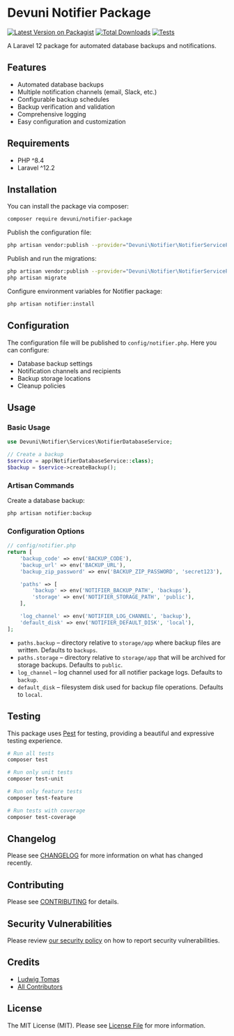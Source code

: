 # Devuni Notifier Package

[![Latest Version on Packagist](https://img.shields.io/packagist/v/devuni/notifier-package.svg?style=flat-square)](https://packagist.org/packages/devuni/notifier-package)
[![Total Downloads](https://img.shields.io/packagist/dt/devuni/notifier-package.svg?style=flat-square)](https://packagist.org/packages/devuni/notifier-package)
[![Tests](https://github.com/devuni-cz/notifier-package/actions/workflows/tests.yml/badge.svg)](https://github.com/devuni-cz/notifier-package/actions/workflows/tests.yml)

A Laravel 12 package for automated database backups and notifications.

## Features

-   Automated database backups
-   Multiple notification channels (email, Slack, etc.)
-   Configurable backup schedules
-   Backup verification and validation
-   Comprehensive logging
-   Easy configuration and customization

## Requirements

-   PHP ^8.4
-   Laravel ^12.2

## Installation

You can install the package via composer:

```bash
composer require devuni/notifier-package
```

Publish the configuration file:

```bash
php artisan vendor:publish --provider="Devuni\Notifier\NotifierServiceProvider" --tag="config"
```

Publish and run the migrations:

```bash
php artisan vendor:publish --provider="Devuni\Notifier\NotifierServiceProvider" --tag="migrations"
php artisan migrate
```

Configure environment variables for Notifier package:

```bash
php artisan notifier:install
```
## Configuration

The configuration file will be published to `config/notifier.php`. Here you can configure:

-   Database backup settings
-   Notification channels and recipients
-   Backup storage locations
-   Cleanup policies

## Usage

### Basic Usage

```php
use Devuni\Notifier\Services\NotifierDatabaseService;

// Create a backup
$service = app(NotifierDatabaseService::class);
$backup = $service->createBackup();
```

### Artisan Commands

Create a database backup:

```bash
php artisan notifier:backup
```

### Configuration Options

```php
// config/notifier.php
return [
    'backup_code' => env('BACKUP_CODE'),
    'backup_url' => env('BACKUP_URL'),
    'backup_zip_password' => env('BACKUP_ZIP_PASSWORD', 'secret123'),

    'paths' => [
        'backup' => env('NOTIFIER_BACKUP_PATH', 'backups'),
        'storage' => env('NOTIFIER_STORAGE_PATH', 'public'),
    ],

    'log_channel' => env('NOTIFIER_LOG_CHANNEL', 'backup'),
    'default_disk' => env('NOTIFIER_DEFAULT_DISK', 'local'),
];
```

* `paths.backup` – directory relative to `storage/app` where backup files are written. Defaults to `backups`.
* `paths.storage` – directory relative to `storage/app` that will be archived for storage backups. Defaults to `public`.
* `log_channel` – log channel used for all notifier package logs. Defaults to `backup`.
* `default_disk` – filesystem disk used for backup file operations. Defaults to `local`.

## Testing

This package uses [Pest](https://pestphp.com) for testing, providing a beautiful and expressive testing experience.


```bash
# Run all tests
composer test

# Run only unit tests
composer test-unit

# Run only feature tests
composer test-feature

# Run tests with coverage
composer test-coverage
```

## Changelog

Please see [CHANGELOG](CHANGELOG.md) for more information on what has changed recently.

## Contributing

Please see [CONTRIBUTING](CONTRIBUTING.md) for details.

## Security Vulnerabilities

Please review [our security policy](../../security/policy) on how to report security vulnerabilities.

## Credits

-   [Ludwig Tomas](https://github.com/ludwigtomas)
-   [All Contributors](../../contributors)

## License

The MIT License (MIT). Please see [License File](LICENSE.md) for more information.
